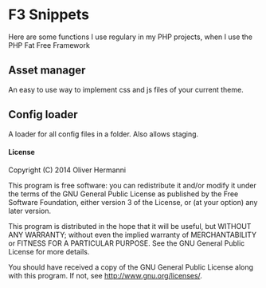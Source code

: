 F3 Snippets
===========
Here are some functions I use regulary in my PHP projects, when I use
the  PHP Fat Free Framework

Asset manager
--------------
An easy to use way to implement css and js files of your current theme.

Config loader
-------------
A loader for all config files in a folder. Also allows staging.

#### License

Copyright (C) 2014 Oliver Hermanni

This program is free software: you can redistribute it and/or modify
it under the terms of the GNU General Public License as published by
the Free Software Foundation, either version 3 of the License, or
(at your option) any later version.

This program is distributed in the hope that it will be useful,
but WITHOUT ANY WARRANTY; without even the implied warranty of
MERCHANTABILITY or FITNESS FOR A PARTICULAR PURPOSE.  See the
GNU General Public License for more details.

You should have received a copy of the GNU General Public License
along with this program.  If not, see <http://www.gnu.org/licenses/>.
